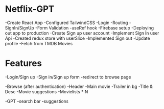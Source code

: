 # Netflix-GPT

-Create React App
-Configured TailwindCSS
-Login
-Routing
-SignIn/SignUp
-Form Validation
-useRef hook
-Firebase setup
-Deploying out app to production
-Create Sign up user account
-Implement Sign In user Api
-Created redux store with userSlice
-Implemented Sign out
-Update profile
-Fetch from TMDB Movies

# Features

-Login/Sign up
    -Sign in/Sign up form
    -redirect to browse page

-Browse (after authentication)
    -Header
    -Main movie
        -Trailer in bg
        -Title & Desc
        -Movie suggestions
            -Movielists * N
            
-GPT
    -search bar
    -suggestions
